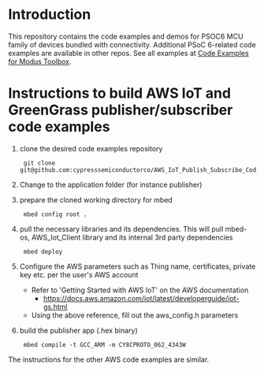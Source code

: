 # Introduction
This repository contains the code examples and demos for PSOC6 MCU family of devices bundled with connectivity. Additional PSoC 6-related code examples are available in other repos. See all examples at [Code Examples for Modus Toolbox](https://github.com/cypresssemiconductorco/Code-Examples-for-ModusToolbox-Software).

# Instructions to build AWS IoT and GreenGrass publisher/subscriber code examples

1. clone the desired code examples repository
 
	    git clone git@github.com:cypresssemiconductorco/AWS_IoT_Publish_Subscribe_Code_Examples.git

2. Change to the application folder (for instance publisher)

3. prepare the cloned working directory for mbed
        
        mbed config root .

4. pull the necessary libraries and its dependencies.
This will pull mbed-os, AWS_Iot_Client library and its internal 3rd party dependencies

        mbed deploy

5. Configure the AWS parameters such as Thing name, certificates, private key etc. per the user's AWS account
	- Refer to 'Getting Started with AWS IoT' on the AWS documentation
	    - https://docs.aws.amazon.com/iot/latest/developerguide/iot-gs.html
	- Using the above reference, fill out the aws_config.h parameters

6. build the publisher app (.hex binary)

        mbed compile -t GCC_ARM -m CY8CPROTO_062_4343W  

The instructions for the other AWS code examples are similar.
